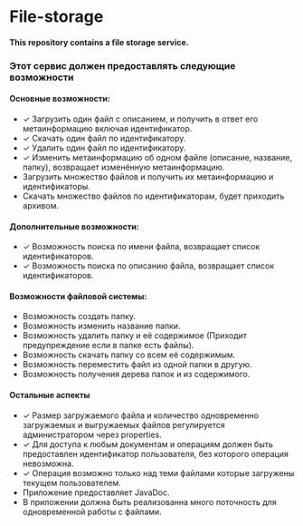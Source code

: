# File-storage
#### This repository contains a file storage service.

### Этот сервис должен предоставлять следующие возможности

#### Основные возможности:  
 - ✓ Загрузить один файл с описанием, и получить в ответ его метаинформацию включая идентификатор.
 - ✓ Скачать один файл по идентификатору.
 - ✓ Удалить один файл по идентификатору. 
 - ✓ Изменить метаинформацию об одном файле (описание, название, папку), возвращает изменённую метаинформацию.
 - Загрузить множество файлов и получить их метаинформацию и идентификаторы.
 - Скачать множество файлов по идентификаторам, будет приходить архивом.

#### Дополнительные возможности:  
 - ✓ Возможность поиска по имени файла, возвращает список идентификаторов.
 - ✓ Возможность поиска по описанию файла, возвращает список идентификаторов.

#### Возможности файловой системы:  
 - Возможность создать папку.
 - Возможность изменить название папки.
 - Возможность удалить папку и её содержимое (Приходит предупреждение если в папке есть файлы).
 - Возможность скачать папку со всем её содержимым.
 - Возможность переместить файл из одной папки в другую.
 - Возможность получения дерева папок и из содержимого.

#### Остальные аспекты  
 - ✓ Размер загружаемого файла и количество одновременно загружаемых и выгружаемых файлов регулируется администратором через properties. 
 - ✓ Для доступа к любым документам и операциям должен быть предоставлен идентификатор пользователя, без которого операция невозможна.
 - ✓ Операция возможно только над теми файлами которые загружены текущем пользователем.
 - Приложение предоставляет JavaDoc.
 - В приложении должна быть реализованна много поточность для одновременной работы с файлами.
